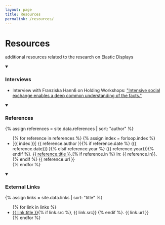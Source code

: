 ```yaml
---
layout: page
title: Resources
permalink: /resources/
---
```


# Resources
additional resources related to the research on Elastic Displays

<details markdown="1" open>
<summary><h3>Interviews</h3></summary> 

<ul class="spacious">
<li>
    Interview with Franziska Hannß on Holding Workshops: <a href="{{ site.baseurl }}/interview-workshops/">"Intensive social exchange enables a deep common understanding of the facts."</a>
</li>
</ul>
</details>

<details markdown="1" open>
<summary><h3>References</h3></summary> 

{% assign references = site.data.references | sort: "author" %}
<ul class="spacious">
{% for reference in references %}
{% assign index = forloop.index %}
<li>
    [{{ index }}] {{ reference.author }}{% if reference.date %} ({{ reference.date}}) }{% elsif reference.year %} ({{ reference.year}}){% endif %}. <a href="{{ reference.url }}">{{ reference.title }}</a>.{% if reference.in %} In: {{ reference.in}}. {% endif %} {{ reference.url }}
</li>
{% endfor %}
</ul>

</details>

<details markdown="1" open>
<summary><h3>External Links</h3></summary> 

{% assign links = site.data.links | sort: "title" %}
<ul class="spacious">
{% for link in links %}
<li>
    <a href="{{ link.url }}">{{ link.title }}</a>{% if link.src %}, {{ link.src}} {% endif %}. {{ link.url }}
</li>
{% endfor %}
</ul>

</details>

